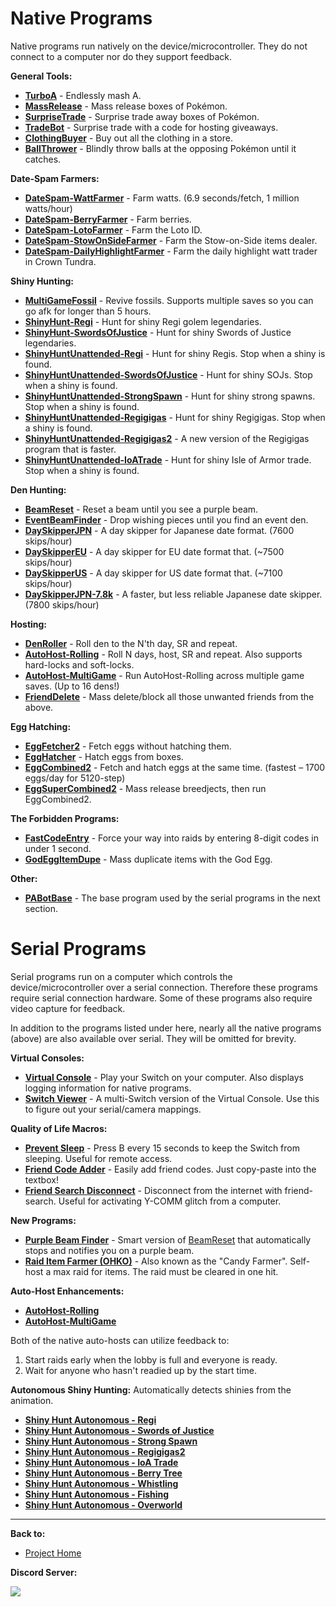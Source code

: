 # Native Programs

Native programs run natively on the device/microcontroller. They do not connect to a computer nor do they support feedback.

**General Tools:**
- [**TurboA**](NativePrograms/TurboA.md) - Endlessly mash A.
- [**MassRelease**](NativePrograms/MassRelease.md) - Mass release boxes of Pokémon.
- [**SurpriseTrade**](NativePrograms/SurpriseTrade.md) - Surprise trade away boxes of Pokémon.
- [**TradeBot**](NativePrograms/TradeBot.md) - Surprise trade with a code for hosting giveaways.
- [**ClothingBuyer**](NativePrograms/ClothingBuyer.md) - Buy out all the clothing in a store.
- [**BallThrower**](NativePrograms/BallThrower.md) - Blindly throw balls at the opposing Pokémon until it catches.

**Date-Spam Farmers:**
- [**DateSpam-WattFarmer**](NativePrograms/DateSpam-WattFarmer.md) - Farm watts. (6.9 seconds/fetch, 1 million watts/hour)
- [**DateSpam-BerryFarmer**](NativePrograms/DateSpam-BerryFarmer.md) - Farm berries.
- [**DateSpam-LotoFarmer**](NativePrograms/DateSpam-LotoFarmer.md) - Farm the Loto ID.
- [**DateSpam-StowOnSideFarmer**](NativePrograms/DateSpam-StowOnSideFarmer.md) - Farm the Stow-on-Side items dealer.
- [**DateSpam-DailyHighlightFarmer**](NativePrograms/DateSpam-DailyHighlightFarmer.md) - Farm the daily highlight watt trader in Crown Tundra.

**Shiny Hunting:**
- [**MultiGameFossil**](NativePrograms/MultiGameFossil.md) - Revive fossils. Supports multiple saves so you can go afk for longer than 5 hours.
- [**ShinyHunt-Regi**](NativePrograms/ShinyHunt-Regi.md) - Hunt for shiny Regi golem legendaries.
- [**ShinyHunt-SwordsOfJustice**](NativePrograms/ShinyHunt-SwordsOfJustice.md) - Hunt for shiny Swords of Justice legendaries.
- [**ShinyHuntUnattended-Regi**](NativePrograms/ShinyHuntUnattended-Regi.md) - Hunt for shiny Regis. Stop when a shiny is found.
- [**ShinyHuntUnattended-SwordsOfJustice**](NativePrograms/ShinyHuntUnattended-SwordsOfJustice.md) - Hunt for shiny SOJs. Stop when a shiny is found.
- [**ShinyHuntUnattended-StrongSpawn**](NativePrograms/ShinyHuntUnattended-StrongSpawn.md) - Hunt for shiny strong spawns. Stop when a shiny is found.
- [**ShinyHuntUnattended-Regigigas**](NativePrograms/ShinyHuntUnattended-Regigigas.md) - Hunt for shiny Regigigas. Stop when a shiny is found.
- [**ShinyHuntUnattended-Regigigas2**](NativePrograms/ShinyHuntUnattended-Regigigas2.md) - A new version of the Regigigas program that is faster.
- [**ShinyHuntUnattended-IoATrade**](NativePrograms/ShinyHuntUnattended-IoATrade.md) - Hunt for shiny Isle of Armor trade. Stop when a shiny is found.

**Den Hunting:**
- [**BeamReset**](NativePrograms/BeamReset.md) - Reset a beam until you see a purple beam.
- [**EventBeamFinder**](NativePrograms/EventBeamFinder.md) - Drop wishing pieces until you find an event den.
- [**DaySkipperJPN**](NativePrograms/DaySkipperJPN.md) - A day skipper for Japanese date format. (7600 skips/hour)
- [**DaySkipperEU**](NativePrograms/DaySkipperEU.md) - A day skipper for EU date format that.  (~7500 skips/hour)
- [**DaySkipperUS**](NativePrograms/DaySkipperUS.md) - A day skipper for US date format that.  (~7100 skips/hour)
- [**DaySkipperJPN-7.8k**](NativePrograms/DaySkipperJPN-7.8k.md) - A faster, but less reliable Japanese date skipper. (7800 skips/hour) 

**Hosting:**
- [**DenRoller**](NativePrograms/DenRoller.md) - Roll den to the N'th day, SR and repeat.
- [**AutoHost-Rolling**](NativePrograms/AutoHost-Rolling.md) - Roll N days, host, SR and repeat. Also supports hard-locks and soft-locks.
- [**AutoHost-MultiGame**](NativePrograms/AutoHost-MultiGame.md) - Run AutoHost-Rolling across multiple game saves. (Up to 16 dens!)
- [**FriendDelete**](NativePrograms/FriendDelete.md) - Mass delete/block all those unwanted friends from the above.

**Egg Hatching:**
- [**EggFetcher2**](NativePrograms/EggFetcher2.md) - Fetch eggs without hatching them.
- [**EggHatcher**](NativePrograms/EggHatcher.md) - Hatch eggs from boxes.
- [**EggCombined2**](NativePrograms/EggCombined2.md) - Fetch and hatch eggs at the same time. (fastest – 1700 eggs/day for 5120-step)
- [**EggSuperCombined2**](NativePrograms/EggSuperCombined2.md) - Mass release breedjects, then run EggCombined2.

**The Forbidden Programs:**
- [**FastCodeEntry**](NativePrograms/FastCodeEntry.md) - Force your way into raids by entering 8-digit codes in under 1 second.
- [**GodEggItemDupe**](NativePrograms/GodEggItemDupe.md) - Mass duplicate items with the God Egg.

**Other:**
- [**PABotBase**](NativePrograms/PABotBase.md) - The base program used by the serial programs in the next section.


# Serial Programs

Serial programs run on a computer which controls the device/microcontroller over a serial connection. Therefore these programs require serial connection hardware. Some of these programs also require video capture for feedback.

In addition to the programs listed under here, nearly all the native programs (above) are also available over serial. They will be omitted for brevity.

**Virtual Consoles:**
- [**Virtual Console**](SerialPrograms/VirtualConsole.md) - Play your Switch on your computer. Also displays logging information for native programs.
- [**Switch Viewer**](SerialPrograms/SwitchViewer.md) - A multi-Switch version of the Virtual Console. Use this to figure out your serial/camera mappings.

**Quality of Life Macros:**
- [**Prevent Sleep**](SerialPrograms/PreventSleep.md) - Press B every 15 seconds to keep the Switch from sleeping. Useful for remote access.
- [**Friend Code Adder**](SerialPrograms/FriendCodeAdder.md) - Easily add friend codes. Just copy-paste into the textbox!
- [**Friend Search Disconnect**](SerialPrograms/FriendSearchDisconnect.md) - Disconnect from the internet with friend-search. Useful for activating Y-COMM glitch from a computer.

**New Programs:**
- [**Purple Beam Finder**](SerialPrograms/PurpleBeamFinder.md) - Smart version of [BeamReset](NativePrograms/BeamReset.md) that automatically stops and notifies you on a purple beam.
- [**Raid Item Farmer (OHKO)**](SerialPrograms/RaidItemFarmerOHKO.md) - Also known as the "Candy Farmer". Self-host a max raid for items. The raid must be cleared in one hit.

**Auto-Host Enhancements:**
- [**AutoHost-Rolling**](NativePrograms/AutoHost-Rolling.md)
- [**AutoHost-MultiGame**](NativePrograms/AutoHost-MultiGame.md)

Both of the native auto-hosts can utilize feedback to:
1. Start raids early when the lobby is full and everyone is ready.
2. Wait for anyone who hasn't readied up by the start time.

**Autonomous Shiny Hunting:** Automatically detects shinies from the animation.
- [**Shiny Hunt Autonomous - Regi**](SerialPrograms/ShinyHuntAutonomous-Regi.md)
- [**Shiny Hunt Autonomous - Swords of Justice**](SerialPrograms/ShinyHuntAutonomous-SwordsOfJustice.md)
- [**Shiny Hunt Autonomous - Strong Spawn**](SerialPrograms/ShinyHuntAutonomous-StrongSpawn.md)
- [**Shiny Hunt Autonomous - Regigigas2**](SerialPrograms/ShinyHuntAutonomous-Regigigas2.md)
- [**Shiny Hunt Autonomous - IoA Trade**](SerialPrograms/ShinyHuntAutonomous-IoATrade.md)
- [**Shiny Hunt Autonomous - Berry Tree**](SerialPrograms/ShinyHuntAutonomous-BerryTree.md)
- [**Shiny Hunt Autonomous - Whistling**](SerialPrograms/ShinyHuntAutonomous-Whistling.md)
- [**Shiny Hunt Autonomous - Fishing**](SerialPrograms/ShinyHuntAutonomous-Fishing.md)
- [**Shiny Hunt Autonomous - Overworld**](SerialPrograms/ShinyHuntAutonomous-Overworld.md)

<hr>

**Back to:**
- [Project Home](/README.md)

**Discord Server:** 

[<img src="https://canary.discordapp.com/api/guilds/695809740428673034/widget.png?style=banner2">](https://discord.gg/cQ4gWxN)






